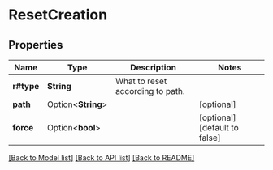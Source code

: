 # ResetCreation

## Properties

Name | Type | Description | Notes
------------ | ------------- | ------------- | -------------
**r#type** | **String** | What to reset according to path. | 
**path** | Option<**String**> |  | [optional]
**force** | Option<**bool**> |  | [optional][default to false]

[[Back to Model list]](../README.md#documentation-for-models) [[Back to API list]](../README.md#documentation-for-api-endpoints) [[Back to README]](../README.md)


